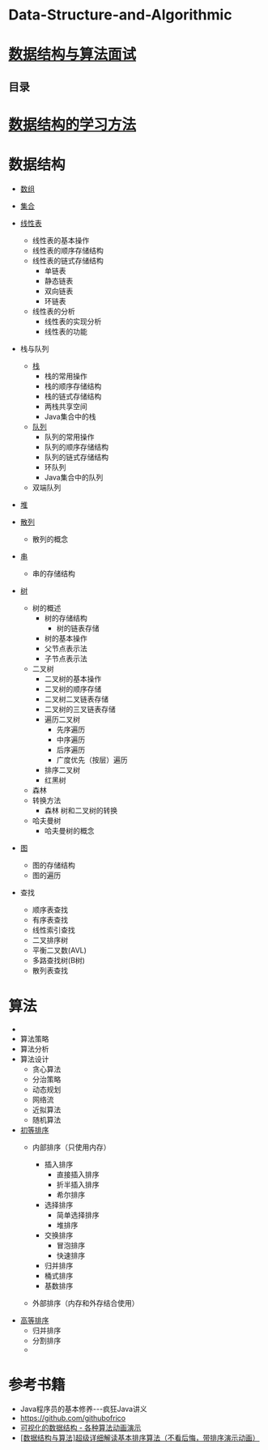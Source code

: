 # Data-Structure-and-Algorithmic

# [数据结构与算法面试](https://github.com/stevenli91748/Data-Structure-and-Algorithmic/blob/master/Interview/README)

目录
---
#  [数据结构的学习方法](https://github.com/stevenli91748/Data-Structure-and-Algorithmic/blob/master/Data%20Structure/%E6%95%B0%E6%8D%AE%E7%BB%93%E6%9E%84%E5%AD%A6%E4%B9%A0%E6%96%B9%E6%B3%95.md)
#  数据结构
   *  [数组](https://github.com/stevenli91748/Data-Structure-and-Algorithmic/blob/master/Data%20Structure/%E6%95%B0%E7%BB%84.md)
   *  [集合](https://github.com/stevenli91748/Data-Structure-and-Algorithmic/blob/master/Data%20Structure/%E9%9B%86%E5%90%88.md)
   *  [线性表](https://github.com/stevenli91748/Data-Structure-and-Algorithmic/blob/master/Data%20Structure/%E7%BA%BF%E6%80%A7%E8%A1%A8.md)
      *  线性表的基本操作
      *  线性表的顺序存储结构
      *  线性表的链式存储结构
         *  单链表
         *  静态链表
         *  双向链表
         *  环链表
      *  线性表的分析
         *  线性表的实现分析
         *  线性表的功能
   *  栈与队列
       * [栈](https://github.com/stevenli91748/Data-Structure-and-Algorithmic/blob/master/Data%20Structure/%E6%A0%88.md)
         *  栈的常用操作
         *  栈的顺序存储结构
         *  栈的链式存储结构
         *  两栈共享空间
         *  Java集合中的栈
       * [队列](https://github.com/stevenli91748/Data-Structure-and-Algorithmic/blob/master/Data%20Structure/%E9%98%9F%E5%88%97.md)
          *  队列的常用操作
          *  队列的顺序存储结构
          *  队列的链式存储结构
          *  环队列
          *  Java集合中的队列
      *  双端队列
   *  [堆](https://github.com/stevenli91748/Data-Structure-and-Algorithmic/blob/master/Data%20Structure/%E5%A0%86.md)
   *  [散列](https://github.com/stevenli91748/Data-Structure-and-Algorithmic/blob/master/Data%20Structure/%E6%95%A3%E5%88%97.md)
      *  散列的概念
   *  [串](https://github.com/stevenli91748/Data-Structure-and-Algorithmic/blob/master/Data%20Structure/%E4%B8%B2.md)
      *  串的存储结构
   *  [树](https://github.com/stevenli91748/Data-Structure-and-Algorithmic/blob/master/Data%20Structure/%E6%A0%91.md)
      *  树的概述
         *  树的存储结构 
            *  树的链表存储
         *  树的基本操作
         *  父节点表示法
         *  子节点表示法
      *  二叉树
         *  二叉树的基本操作
         *  二叉树的顺序存储
         *  二叉树二叉链表存储
         *  二叉树的三叉链表存储
         *  遍历二叉树
            *  先序遍历
            *  中序遍历
            *  后序遍历
            *  广度优先（按层）遍历
         *  排序二叉树
         *  红黑树
      *  森林
      *  转换方法
         *  森林 树和二叉树的转换
      *  哈夫曼树
         *  哈夫曼树的概念
         
   *  [图](https://github.com/stevenli91748/Data-Structure-and-Algorithmic/blob/master/Data%20Structure/%E5%9B%BE.md)
      *  图的存储结构
      *  图的遍历
   *  查找
      *  顺序表查找
      *  有序表查找
      *  线性索引查找
      *  二叉排序树
      *  平衡二叉数(AVL)
      *  多路查找树(B树)
      *  散列表查找
      

#  算法
   *  
   *  算法策略
   *  算法分析
   *  算法设计
      *  贪心算法
      *  分治策略
      *  动态规划
      *  网络流
      *  近拟算法
      *  随机算法
   *  [初等排序](https://github.com/stevenli91748/Data-Structure-and-Algorithmic/blob/master/Algorithmic/%E6%8E%92%E5%BA%8F%E7%AE%97%E6%B3%95.md)
      * 内部排序（只使用内存）
        *  插入排序
           *  直接插入排序
           *  折半插入排序
           *  希尔排序
        *  选择排序
           *  简单选择排序
           *  堆排序
        *  交换排序
           *  冒泡排序
           *  快速排序
        *  归并排序
        *  桶式排序
        *  基数排序
     
      *  外部排序（内存和外存结合使用）
   *  [高等排序]()
      * 归并排序
      * 分割排序
      * 


      
      
      
#  参考书籍

   *  Java程序员的基本修养---疯狂Java讲义
   *  https://github.com/githubofrico
   *  [可视化的数据结构 - 各种算法动画演示](https://visualgo.net/en)
   *  [[数据结构与算法]超级详细解读基本排序算法（不看后悔，带排序演示动画）](https://blog.csdn.net/david_520042/article/details/52784620)
   
